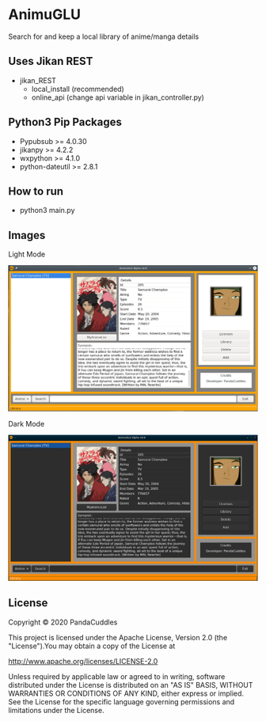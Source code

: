 # AnimuGLU
Search for and keep a local library of anime/manga details

## Uses Jikan REST
* jikan_REST
   * local_install (recommended)
   * online_api (change api variable in jikan_controller.py)

## Python3 Pip Packages
* Pypubsub >= 4.0.30
* jikanpy >= 4.2.2
* wxpython >= 4.1.0
* python-dateutil >= 2.8.1

## How to run
* python3 main.py

## Images

Light Mode

![Image of AnimuGLU Light Theme](https://raw.githubusercontent.com/PandaCuddles/AnimuGLU/master/AnimuGLU_Alpha_0.6_Light.png)

Dark Mode

![Image of AnimuGLU Dark Theme](https://raw.githubusercontent.com/PandaCuddles/AnimuGLU/master/AnimuGLU_Alpha_0.6_Dark.png)
 
## License
Copyright © 2020 PandaCuddles

This project is licensed under the Apache License, Version 2.0 (the "License").You may obtain a copy of the License at

http://www.apache.org/licenses/LICENSE-2.0

Unless required by applicable law or agreed to in writing, software
distributed under the License is distributed on an "AS IS" BASIS,
WITHOUT WARRANTIES OR CONDITIONS OF ANY KIND, either express or implied.
See the License for the specific language governing permissions and
limitations under the License.
 

